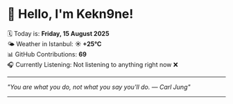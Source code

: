 # 👋 Hello, I'm Kekn9ne!

🗓️ Today is: **Friday, 15 August 2025**  
🌤️ Weather in Istanbul: **☀️   +25°C**  
📊 GitHub Contributions: **69**  
🎧 Currently Listening: Not listening to anything right now ❌

---

_"You are what you do, not what you say you'll do. — *Carl Jung*"_

---
